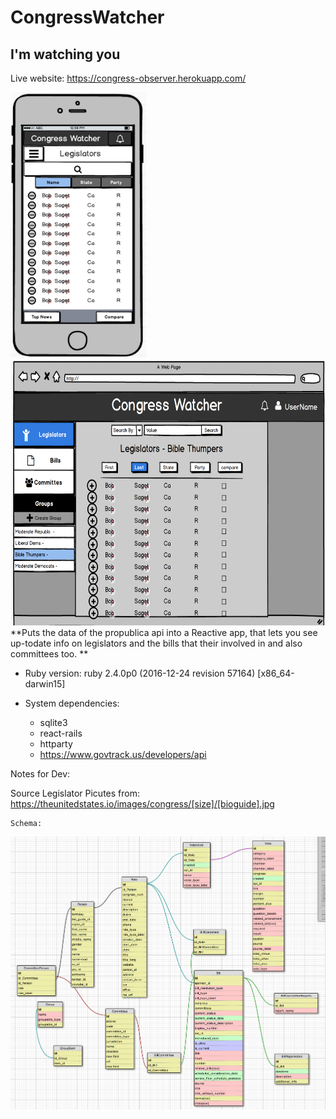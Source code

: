 # CongressWatcher
## I'm watching you

Live website: https://congress-observer.herokuapp.com/

<!-- ![Alt text](./wire-frames/mobile-main.png) ![Alt text](./wire-frames/web-main.png) -->
<img src="./wire-frames/mobile-main.png" height="425"/> <img src="./wire-frames/web-main.png" height="425"/> 
**Puts the data of the propublica api into a Reactive app, that lets you see up-todate info on legislators and the bills that their involved in and also committees too. **

* Ruby version: ruby 2.4.0p0 (2016-12-24 revision 57164) [x86_64-darwin15]

* System dependencies:
	
	* sqlite3
	* react-rails
	* httparty
	* https://www.govtrack.us/developers/api



Notes for Dev:

Source Legislator Picutes from:
	https://theunitedstates.io/images/congress/[size]/[bioguide].jpg

	Schema:
![Alt text](/schema-design.png)
